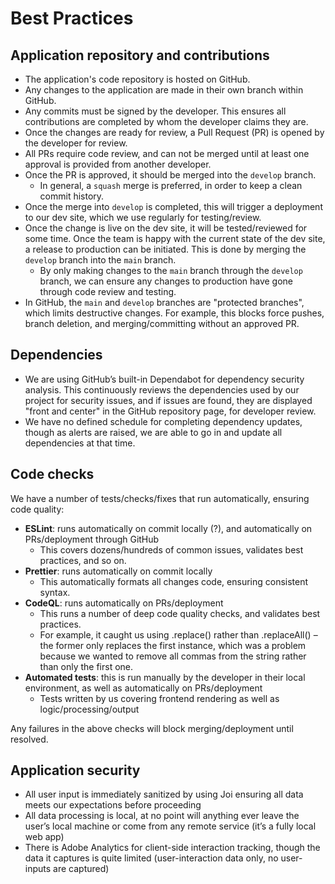 # Best Practices

## Application repository and contributions

- The application's code repository is hosted on GitHub.
- Any changes to the application are made in their own branch within GitHub.
- Any commits must be signed by the developer. This ensures all contributions are completed by whom the developer claims they are.
- Once the changes are ready for review, a Pull Request (PR) is opened by the developer for review.
- All PRs require code review, and can not be merged until at least one approval is provided from another developer.
- Once the PR is approved, it should be merged into the `develop` branch.
  - In general, a `squash` merge is preferred, in order to keep a clean commit history.
- Once the merge into `develop` is completed, this will trigger a deployment to our dev site, which we use regularly for testing/review.
- Once the change is live on the dev site, it will be tested/reviewed for some time. Once the team is happy with the current state of the dev site, a release to production can be initiated. This is done by merging the `develop` branch into the `main` branch.
  - By only making changes to the `main` branch through the `develop` branch, we can ensure any changes to production have gone through code review and testing.
- In GitHub, the `main` and `develop` branches are "protected branches", which limits destructive changes. For example, this blocks force pushes, branch deletion, and merging/committing without an approved PR.

## Dependencies

- We are using GitHub’s built-in Dependabot for dependency security analysis. This continuously reviews the dependencies used by our project for security issues, and if issues are found, they are displayed "front and center" in the GitHub repository page, for developer review.
- We have no defined schedule for completing dependency updates, though as alerts are raised, we are able to go in and update all dependencies at that time.

## Code checks

We have a number of tests/checks/fixes that run automatically, ensuring code quality:

- **ESLint**: runs automatically on commit locally (?), and automatically on PRs/deployment through GitHub
  - This covers dozens/hundreds of common issues, validates best practices, and so on.
- **Prettier**: runs automatically on commit locally
  - This automatically formats all changes code, ensuring consistent syntax.
- **CodeQL**: runs automatically on PRs/deployment
  - This runs a number of deep code quality checks, and validates best practices.
  - For example, it caught us using .replace() rather than .replaceAll() – the former only replaces the first instance, which was a problem because we wanted to remove all commas from the string rather than only the first one.
- **Automated tests**: this is run manually by the developer in their local environment, as well as automatically on PRs/deployment
  - Tests written by us covering frontend rendering as well as logic/processing/output

Any failures in the above checks will block merging/deployment until resolved.

## Application security

- All user input is immediately sanitized by using Joi ensuring all data meets our expectations before proceeding
- All data processing is local, at no point will anything ever leave the user’s local machine or come from any remote service (it’s a fully local web app)
- There is Adobe Analytics for client-side interaction tracking, though the data it captures is quite limited (user-interaction data only, no user-inputs are captured)
